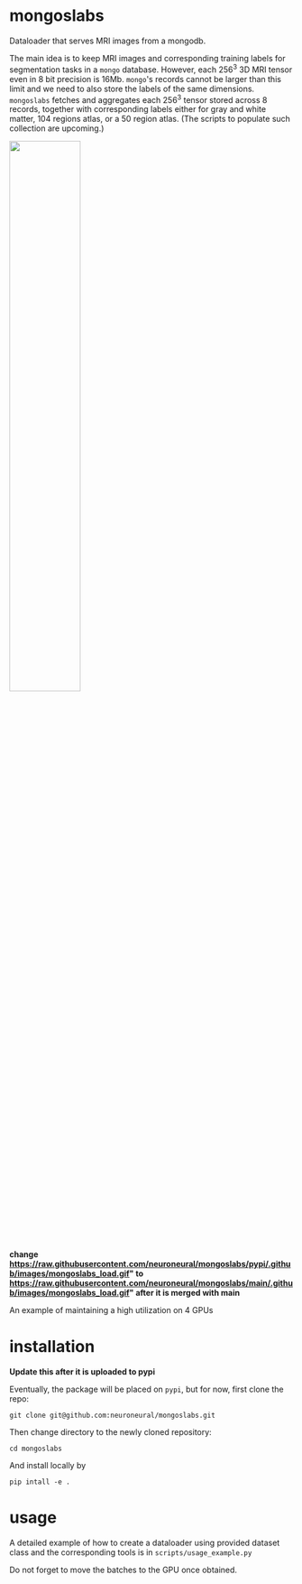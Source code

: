 # mongoslabs
Dataloader that serves MRI images from a mongodb.

The main idea is to keep MRI images and corresponding training labels
for segmentation tasks in a `mongo` database. However, each 256<sup>3</sup> 3D MRI
tensor even in 8 bit precision is 16Mb. `mongo`'s records cannot be
larger than this limit and we need to also store the labels of the
same dimensions. `mongoslabs` fetches and aggregates each 256<sup>3</sup>
tensor stored across 8 records, together with corresponding labels
either for gray and white matter, 104 regions atlas, or a 50 region
atlas. (The scripts to populate such collection are upcoming.)

<img src="https://raw.githubusercontent.com/neuroneural/mongoslabs/pypi/.github/images/mongoslabs_load.gif" width="50%"/>

**change https://raw.githubusercontent.com/neuroneural/mongoslabs/pypi/.github/images/mongoslabs_load.gif" to https://raw.githubusercontent.com/neuroneural/mongoslabs/main/.github/images/mongoslabs_load.gif" after it is merged with main**

An example of maintaining a high utilization on 4 GPUs

# installation
**Update this after it is uploaded to pypi**

Eventually, the package will be placed on `pypi`, but for now, first
clone the repo:
```
git clone git@github.com:neuroneural/mongoslabs.git
```
Then change directory to the newly cloned repository:
```
cd mongoslabs
```
And install locally by
```
pip intall -e .
```
# usage
A detailed example of how to create a dataloader using provided
dataset class and the corresponding tools is in
`scripts/usage_example.py`

Do not forget to move the batches to the GPU once obtained.

